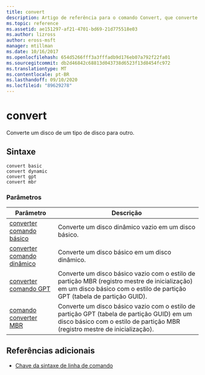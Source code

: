 ```yaml
---
title: convert
description: Artigo de referência para o comando Convert, que converte um disco de um tipo de disco para outro.
ms.topic: reference
ms.assetid: ae151297-af21-4701-bd69-21d775518e03
ms.author: lizross
author: eross-msft
manager: mtillman
ms.date: 10/16/2017
ms.openlocfilehash: 654d5266fff3a3fffadb9d176eb07a792f22fa01
ms.sourcegitcommit: db2d46842c68813d043738d6523f13d8454fc972
ms.translationtype: MT
ms.contentlocale: pt-BR
ms.lasthandoff: 09/10/2020
ms.locfileid: "89629278"
---
```

# <a name="convert"></a>convert

Converte um disco de um tipo de disco para outro.

## <a name="syntax"></a>Sintaxe

```
convert basic
convert dynamic
convert gpt
convert mbr
```

### <a name="parameters"></a>Parâmetros

| Parâmetro | Descrição |
| --------- | ----------- |
| [converter comando básico](convert-basic.md) | Converte um disco dinâmico vazio em um disco básico. |
| [converter comando dinâmico](convert-dynamic.md) | Converte um disco básico em um disco dinâmico. |
| [converter comando GPT](convert-gpt.md) | Converte um disco básico vazio com o estilo de partição MBR (registro mestre de inicialização) em um disco básico com o estilo de partição GPT (tabela de partição GUID). |
| [comando converter MBR](convert-mbr.md) | Converte um disco básico vazio com o estilo de partição GPT (tabela de partição GUID) em um disco básico com o estilo de partição MBR (registro mestre de inicialização). |

## <a name="additional-references"></a>Referências adicionais

- [Chave da sintaxe de linha de comando](command-line-syntax-key.md)
